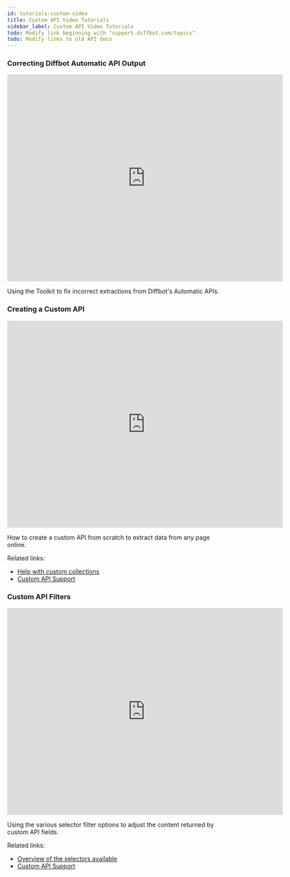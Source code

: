 ```yaml
---
id: tutorials-custom-video
title: Custom API Video Tutorials
sidebar_label: Custom API Video Tutorials
todo: Modify link beginning with "support.diffbot.com/topics"
todo: Modify links to old API docs
---
```


<div id="docBody">
<h3>Correcting Diffbot Automatic API Output</h3>
<iframe width="640" height="480" src="https://www.youtube.com/embed/QfRyqSt5ngc?rel=0&amp;showinfo=0" frameborder="0" allowfullscreen></iframe>
<p>Using the Toolkit to fix incorrect extractions from Diffbot's Automatic APIs.</p>

<h3>Creating a Custom API</h3>
<iframe width="640" height="480" src="https://www.youtube.com/embed/VNv3EZEUgok?rel=0&amp;showinfo=0" frameborder="0" allowfullscreen></iframe>
<p>How to create a custom API from scratch to extract data from any page online.</p>
<p>Related links:</p>
<ul>
<li><a href="tutorials-custom-collections">Help with custom collections</a></li>
<li><a href="http://support.diffbot.com/topics/apitoolkit/">Custom API Support</a></li>
</ul>
<h3>Custom API Filters</h3>
<iframe width="640" height="480" src="https://www.youtube.com/embed/LFeFT5kWSSI?rel=0&amp;showinfo=0" frameborder="0" allowfullscreen></iframe>
<p>Using the various selector filter options to adjust the content returned by custom API fields.</p>
<p>Related links:</p>
<ul>
<li><a href="api-selectors-filters">Overview of the selectors available</a></li>
<li><a href="http://support.diffbot.com/topics/apitoolkit/">Custom API Support</a></li>
</ul>

</div>
